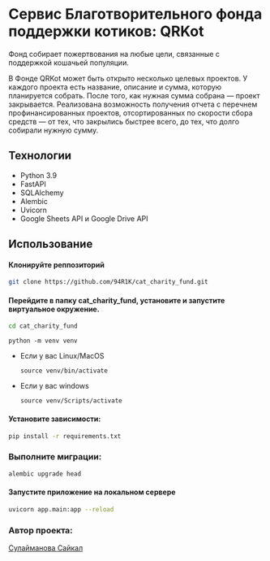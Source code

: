 
# Сервис Благотворительного фонда поддержки котиков: QRKot

Фонд собирает пожертвования на любые цели, связанные с поддержкой кошачьей популяции.

В Фонде QRKot может быть открыто несколько целевых проектов. У каждого проекта есть название, описание и сумма, которую планируется собрать. После того, как нужная сумма собрана — проект закрывается.
Реализована возможность получения отчета с перечнем профинансированных проектов, отсортированных по скорости сбора средств — от тех, что закрылись быстрее всего, до тех, что долго собирали нужную сумму.

## Технологии
- Python 3.9
- FastAPI
- SQLAlchemy
- Alembic
- Uvicorn
- Google Sheets API и Google Drive API

## Использование

#### Клонируйте реппозиторий

```sh
git clone https://github.com/94R1K/cat_charity_fund.git
```

#### Перейдите в папку cat_charity_fund, установите и запустите виртуальное окружение.

```sh
cd cat_charity_fund
```

```
python -m venv venv
```

* Если у вас Linux/MacOS

    ```
    source venv/bin/activate
    ```

* Если у вас windows

    ```
    source venv/Scripts/activate
    ```
#### Установите зависимости:

```sh
pip install -r requirements.txt
```

### Выполните миграции:
```sh
alembic upgrade head
```


#### Запустите приложение на локальном сервере

```sh
uvicorn app.main:app --reload
```


### Автор проекта:
[Сулайманова Сайкал](https://github.com/saikal12)
